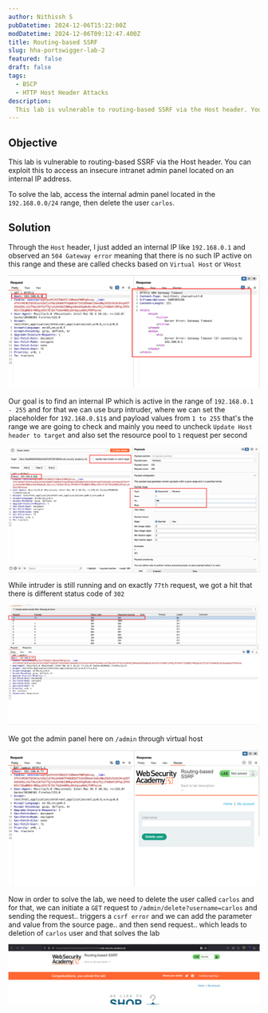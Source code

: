 ```yaml
---
author: Nithissh S
pubDatetime: 2024-12-06T15:22:00Z
modDatetime: 2024-12-06T09:12:47.400Z
title: Routing-based SSRF
slug: hha-portswigger-lab-2
featured: false
draft: false
tags:
  - BSCP
  - HTTP Host Header Attacks
description:
  This lab is vulnerable to routing-based SSRF via the Host header. You can exploit this to access an insecure intranet admin panel located on an internal IP address. To solve the lab, access the internal admin panel located in the `192.168.0.0/24` range, then delete the user `carlos`. 
---
```


## Objective 

This lab is vulnerable to routing-based SSRF via the Host header. You can exploit this to access an insecure intranet admin panel located on an internal IP address.

To solve the lab, access the internal admin panel located in the `192.168.0.0/24` range, then delete the user `carlos`. 

## Solution 

Through the `Host` header, I just added an internal IP like `192.168.0.1` and observed an `504 Gateway error` meaning that there is no such IP active on this range and these are called checks based on `Virtual Host` or `VHost`

![](../../assets/images/bscp/hha/hha-6.png)

Our goal is to find an internal IP which is active in the range of `192.168.0.1 - 255` and for that we can use burp intruder, where we can set the placeholder for `192.168.0.$1$` and payload values from `1 to 255` that's the range we are going to check and mainly you need to uncheck `Update Host header to target` and also set the resource pool to `1` request per second 

![](../../assets/images/bscp/hha/hha-7.png)

While intruder is still running and on exactly `77th` request, we got a hit that there is different status code of `302` 

![](../../assets/images/bscp/hha/hha-8.png)

We got the admin panel here on `/admin` through virtual host 

![](../../assets/images/bscp/hha/hha-9.png)

Now in order to solve the lab, we need to delete the user called `carlos` and for that, we can initiate a `GET` request to `/admin/delete?username=carlos` and sending the request.. triggers a `csrf error` and we can add the parameter and value from the source page.. and then send request.. which leads to deletion of `carlos` user and that solves the lab 

![](../../assets/images/bscp/hha/hha-10.png)